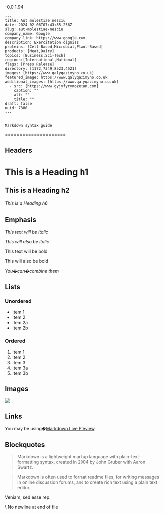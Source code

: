  -0,0 1,94 

    ---
    title: Aut molestiae nesciu
    date: 2024-02-06T07:43:55.256Z
    slug: aut-molestiae-nesciu
    company_name: Google
    company_link: https://www.google.com
    description: Exercitation digniss
    proteins: [Cell-Based,Microbial,Plant-Based]
    products: [Meat,Dairy]
    topics: [Business,Sci-Tech]
    regions:[International,National]
    flags: [Press Release]
    directory: [1172,7349,8523,4521]
    images: [https://www.qalyqazimyno.co.uk]
    featured_image: https://www.qalyqazimyno.co.uk
    additional_images: [https://www.qalyqazimyno.co.uk]
      - src: [https://www.gyjyfyrymozetan.com]
        caption: ""
        alt: ""
        title: ""
    draft: false
    uuid: 7380
    ---
    

    Markdown syntax guide
=====================

Headers
-------

This is a Heading h1
====================

This is a Heading h2
--------------------

###### This is a Heading h6

Emphasis
--------

_This text will be italic_

_This will also be italic_

This text will be bold

This will also be bold

_You�can�combine them_

Lists
-----

### Unordered

*   Item 1
*   Item 2
*   Item 2a
*   Item 2b

### Ordered

1.  Item 1
2.  Item 2
3.  Item 3
4.  Item 3a
5.  Item 3b

Images
------

![](https://markdownlivepreview.com/image/sample.webp)

Links
-----

You may be using�[Markdown Live Preview](https://markdownlivepreview.com/).

Blockquotes
-----------

> Markdown is a lightweight markup language with plain-text-formatting syntax, created in 2004 by John Gruber with Aaron Swartz.

> Markdown is often used to format readme files, for writing messages in online discussion forums, and to create rich text using a plain text editor.

>   

  

Veniam, sed esse rep.
    
\ No newline at end of file